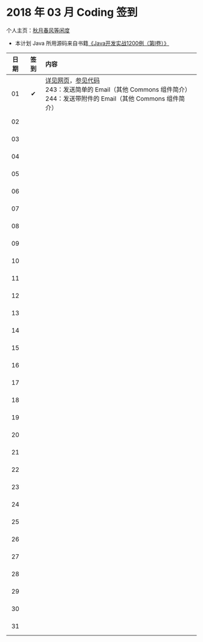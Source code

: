 # 2018 年 03 月 Coding 签到

个人主页：<a href="http://renkaigis.com/" target="_blank">秋月春风等闲度</a>

- 本计划 Java 所用源码来自书籍<a href="https://book.douban.com/subject/5417003/" target="_blank">《Java开发实战1200例（第Ⅰ卷）》</a>

| 日期 | 签到 | 内容 |
| :---: | :---: | :--- |
| 01 | ✔ | <a href="http://blog.renkaigis.com/KeepCoding/2018/01/01" target="_blank">详见网页</a>，<a href="https://github.com/renkaigis/KeepCoding/tree/master/2018/01/01" target="_blank">参见代码</a><br>243：发送简单的 Email（其他 Commons 组件简介）<br>244：发送带附件的 Email（其他 Commons 组件简介） |
| 02 |  | <a href="http://blog.renkaigis.com/KeepCoding/2018/01/02" target="_blank"></a><a href="https://github.com/renkaigis/KeepCoding/tree/master/2018/01/02" target="_blank"></a><br><br> |
| 03 |  | <a href="http://blog.renkaigis.com/KeepCoding/2018/01/03" target="_blank"></a><a href="https://github.com/renkaigis/KeepCoding/tree/master/2018/01/03" target="_blank"></a><br><br> |
| 04 |  | <a href="http://blog.renkaigis.com/KeepCoding/2018/01/04" target="_blank"></a><a href="https://github.com/renkaigis/KeepCoding/tree/master/2018/01/04" target="_blank"></a><br><br> |
| 05 |  | <a href="http://blog.renkaigis.com/KeepCoding/2018/01/05" target="_blank"></a><a href="https://github.com/renkaigis/KeepCoding/tree/master/2018/01/05" target="_blank"></a><br><br> |
| 06 |  | <a href="http://blog.renkaigis.com/KeepCoding/2018/01/06" target="_blank"></a><a href="https://github.com/renkaigis/KeepCoding/tree/master/2018/01/06" target="_blank"></a><br><br> |
| 07 |  | <a href="http://blog.renkaigis.com/KeepCoding/2018/01/07" target="_blank"></a><a href="https://github.com/renkaigis/KeepCoding/tree/master/2018/01/07" target="_blank"></a><br><br> |
| 08 |  | <a href="http://blog.renkaigis.com/KeepCoding/2018/01/08" target="_blank"></a><a href="https://github.com/renkaigis/KeepCoding/tree/master/2018/01/08" target="_blank"></a><br><br> |
| 09 |  | <a href="http://blog.renkaigis.com/KeepCoding/2018/01/09" target="_blank"></a><a href="https://github.com/renkaigis/KeepCoding/tree/master/2018/01/09" target="_blank"></a><br><br> |
| 10 |  | <a href="http://blog.renkaigis.com/KeepCoding/2018/01/10" target="_blank"></a><a href="https://github.com/renkaigis/KeepCoding/tree/master/2018/01/10" target="_blank"></a><br><br> |
| 11 |  | <a href="http://blog.renkaigis.com/KeepCoding/2018/01/11" target="_blank"></a><a href="https://github.com/renkaigis/KeepCoding/tree/master/2018/01/11" target="_blank"></a><br><br> |
| 12 |  | <a href="http://blog.renkaigis.com/KeepCoding/2018/01/12" target="_blank"></a><a href="https://github.com/renkaigis/KeepCoding/tree/master/2018/01/12" target="_blank"></a><br><br> |
| 13 |  | <a href="http://blog.renkaigis.com/KeepCoding/2018/01/13" target="_blank"></a><a href="https://github.com/renkaigis/KeepCoding/tree/master/2018/01/13" target="_blank"></a><br><br> |
| 14 |  | <a href="http://blog.renkaigis.com/KeepCoding/2018/01/14" target="_blank"></a><a href="https://github.com/renkaigis/KeepCoding/tree/master/2018/01/14" target="_blank"></a><br><br> |
| 15 |  | <a href="http://blog.renkaigis.com/KeepCoding/2018/01/15" target="_blank"></a><a href="https://github.com/renkaigis/KeepCoding/tree/master/2018/01/15" target="_blank"></a><br><br> |
| 16 |  | <a href="http://blog.renkaigis.com/KeepCoding/2018/01/16" target="_blank"></a><a href="https://github.com/renkaigis/KeepCoding/tree/master/2018/01/16" target="_blank"></a><br><br> |
| 17 |  | <a href="http://blog.renkaigis.com/KeepCoding/2018/01/17" target="_blank"></a><a href="https://github.com/renkaigis/KeepCoding/tree/master/2018/01/17" target="_blank"></a><br><br> |
| 18 |  | <a href="http://blog.renkaigis.com/KeepCoding/2018/01/18" target="_blank"></a><a href="https://github.com/renkaigis/KeepCoding/tree/master/2018/01/18" target="_blank"></a><br><br> |
| 19 |  | <a href="http://blog.renkaigis.com/KeepCoding/2018/01/19" target="_blank"></a><a href="https://github.com/renkaigis/KeepCoding/tree/master/2018/01/19" target="_blank"></a><br><br> |
| 20 |  | <a href="http://blog.renkaigis.com/KeepCoding/2018/01/20" target="_blank"></a><a href="https://github.com/renkaigis/KeepCoding/tree/master/2018/01/20" target="_blank"></a><br><br> |
| 21 |  | <a href="http://blog.renkaigis.com/KeepCoding/2018/01/21" target="_blank"></a><a href="https://github.com/renkaigis/KeepCoding/tree/master/2018/01/21" target="_blank"></a><br><br> |
| 22 |  | <a href="http://blog.renkaigis.com/KeepCoding/2018/01/22" target="_blank"></a><a href="https://github.com/renkaigis/KeepCoding/tree/master/2018/01/22" target="_blank"></a><br><br> |
| 23 |  | <a href="http://blog.renkaigis.com/KeepCoding/2018/01/23" target="_blank"></a><a href="https://github.com/renkaigis/KeepCoding/tree/master/2018/01/23" target="_blank"></a><br><br> |
| 24 |  | <a href="http://blog.renkaigis.com/KeepCoding/2018/01/24" target="_blank"></a><a href="https://github.com/renkaigis/KeepCoding/tree/master/2018/01/24" target="_blank"></a><br><br> |
| 25 |  | <a href="http://blog.renkaigis.com/KeepCoding/2018/01/25" target="_blank"></a><a href="https://github.com/renkaigis/KeepCoding/tree/master/2018/01/25" target="_blank"></a><br><br> |
| 26 |  | <a href="http://blog.renkaigis.com/KeepCoding/2018/01/26" target="_blank"></a><a href="https://github.com/renkaigis/KeepCoding/tree/master/2018/01/26" target="_blank"></a><br><br> |
| 27 |  | <a href="http://blog.renkaigis.com/KeepCoding/2018/01/27" target="_blank"></a><a href="https://github.com/renkaigis/KeepCoding/tree/master/2018/01/27" target="_blank"></a><br><br> |
| 28 |  | <a href="http://blog.renkaigis.com/KeepCoding/2018/01/28" target="_blank"></a><a href="https://github.com/renkaigis/KeepCoding/tree/master/2018/01/28" target="_blank"></a><br><br> |
| 29 |  | <a href="http://blog.renkaigis.com/KeepCoding/2018/01/29" target="_blank"></a><a href="https://github.com/renkaigis/KeepCoding/tree/master/2018/01/29" target="_blank"></a><br><br> |
| 30 |  | <a href="http://blog.renkaigis.com/KeepCoding/2018/01/30" target="_blank"></a><a href="https://github.com/renkaigis/KeepCoding/tree/master/2018/01/30" target="_blank"></a><br><br> |
| 31 |  | <a href="http://blog.renkaigis.com/KeepCoding/2018/01/31" target="_blank"></a><a href="https://github.com/renkaigis/KeepCoding/tree/master/2018/01/31" target="_blank"></a><br><br> |
